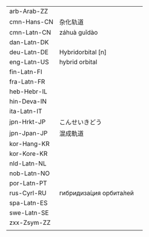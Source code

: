 | | | |
|-|-|-|
| arb-Arab-ZZ |  |  |
| cmn-Hans-CN | 杂化轨道 |  |
| cmn-Latn-CN | záhuà guǐdào |  |
| dan-Latn-DK |  |  |
| deu-Latn-DE | Hybridorbital [n] |  |
| eng-Latn-US | hybrid orbital |  |
| fin-Latn-FI |  |  |
| fra-Latn-FR |  |  |
| heb-Hebr-IL |  |  |
| hin-Deva-IN |  |  |
| ita-Latn-IT |  |  |
| jpn-Hrkt-JP | こんせいきどう |  |
| jpn-Jpan-JP | 混成軌道 |  |
| kor-Hang-KR |  |  |
| kor-Kore-KR |  |  |
| nld-Latn-NL |  |  |
| nob-Latn-NO |  |  |
| por-Latn-PT |  |  |
| rus-Cyrl-RU | гибридиза́ция орбита́лей |  |
| spa-Latn-ES |  |  |
| swe-Latn-SE |  |  |
| zxx-Zsym-ZZ |  |  |
|  |  |  |